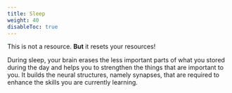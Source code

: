 ```yaml
---
title: Sleep
weight: 40
disableToc: true
---
```


This is not a resource. **But** it resets your resources!

During sleep, your brain erases the less important parts of what you stored
during the day and helps you to strengthen the things that are important to
you. It builds the neural structures, namely synapses, that are required to
enhance the skills you are currently learning.
